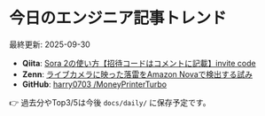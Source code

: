 # 今日のエンジニア記事トレンド

最終更新: 2025-09-30

- **Qiita**: [Sora 2の使い方【招待コードはコメントに記載】invite code](https://qiita.com/7mpy/items/f56283096290a9bf0868)
- **Zenn**: [ライブカメラに映った落雷をAmazon Novaで検出する試み](https://zenn.dev/weathernews/articles/870c8ac6013593)
- **GitHub**: [harry0703 /MoneyPrinterTurbo](https://github.com/harry0703/MoneyPrinterTurbo)

👉 過去分やTop3/5は今後 `docs/daily/` に保存予定です。
